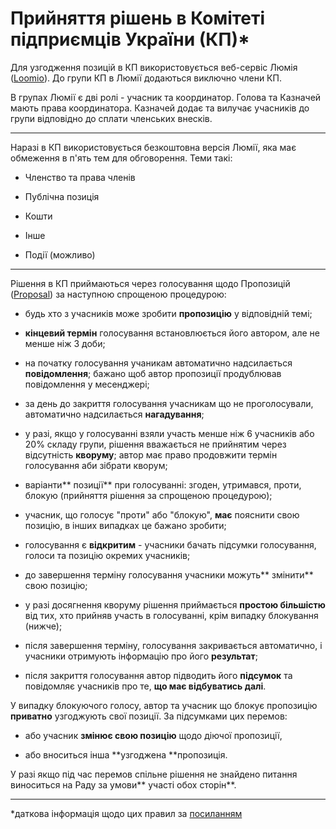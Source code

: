 # Прийняття рішень в Комітеті підприємців України \(КП\)\*

Для узгодження позицій в КП використовується веб-сервіс Люмія \([Loomio](https://www.loomio.org)\). До групи КП в Люмії додаються виключно члени КП.

В групах Люмії є дві ролі - учасник та координатор. Голова та Казначей мають права координатора. Казначей додає та вилучає учасників до групи відповідно до сплати членських внесків.

---

Наразі в КП використовується безкоштовна версія Люмії, яка має обмеження в п'ять тем для обговорення. Теми такі:

* Членство та права членів

* Публічна позиція

* Кошти

* Інше

* Події \(можливо\)

---

Рішення в КП приймаються через голосування щодо Пропозицій \([Proposal](https://www.loomio.school/beginner/decision_tools.html#proposal)\) за наступною спрощеною процедурою:

* будь хто з учасників може зробити **пропозицію** у відповідній темі;

* **кінцевий термін** голосування встановлюється його автором, але не менше ніж 3 доби;

* на початку голосування учаникам автоматично надсилається **повідомлення**; бажано щоб автор пропозиції продублював повідомлення у месенджері;

* за день до закриття голосування учасникам що не проголосували, автоматично надсилається **нагадування**;

* у разі, якщо у голосуванні взяли участь менше ніж 6 учасників або 20% складу групи, рішення вважається не прийнятим через відсутність **кворуму**; автор має право продовжити термін голосування аби зібрати кворум;

* варіанти** позиції** при голосуванні: згоден, утримався, проти, блокую \(прийняття рішення за спрощеною процедурою\);

* учасник, що голосує "проти" або "блокую", **має** пояснити свою позицію, в інших випадках це бажано зробити;

* голосування є **відкритим** - учасники бачать підсумки голосування, голоси та позицію окремих учасників;

* до завершення терміну голосування учасники можуть** змінити** свою позицію;

* у разі досягнення кворуму рішення приймається **простою більшістю** від тих, хто прийняв участь в голосуванні, крім випадку блокування \(нижче\);

* після завершення терміну, голосування закривається автоматично, і учасники отримують інформацію про його **результат**;

* після закриття голосування автор підводить його **підсумок** та повідомляє учасників про те, **що має відбуватись далі**.

У випадку блокуючого голосу, автор та учасник що блокує пропозицію **приватно** узгоджують свої позиції. За підсумками цих перемов:

* або учасник **змінює свою позицію** щодо діючої пропозиції,

* або вноситься інша **узгоджена **пропозиція.

У разі якщо під час перемов спільне рішення не знайдено питання виноситься на Раду за умови** участі обох сторін**.

---

\*даткова інформація щодо цих правил за [посиланням](https://eduard-k.github.io/TPD/team/consensus_rules)

